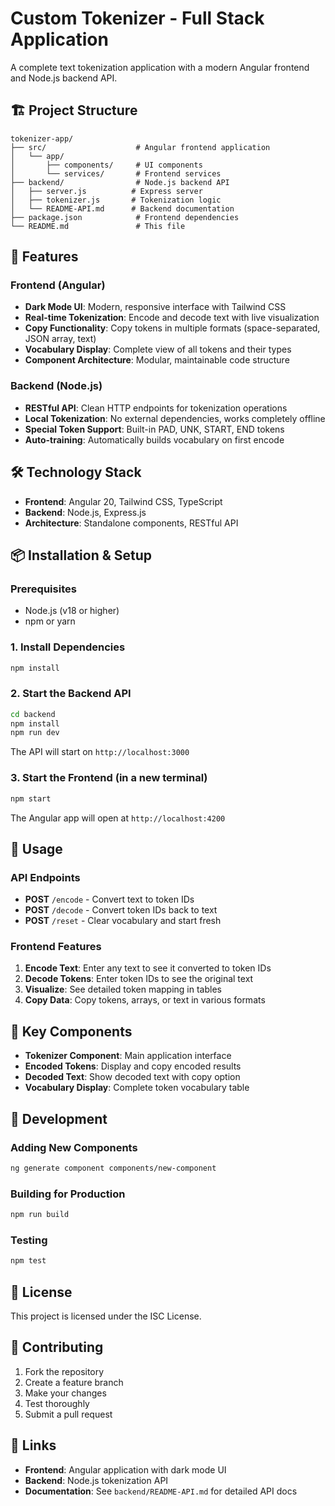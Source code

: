 # Custom Tokenizer - Full Stack Application

A complete text tokenization application with a modern Angular frontend and Node.js backend API.

## 🏗️ Project Structure

```
tokenizer-app/
├── src/                    # Angular frontend application
│   └── app/
│       ├── components/     # UI components
│       └── services/       # Frontend services
├── backend/                # Node.js backend API
│   ├── server.js          # Express server
│   ├── tokenizer.js       # Tokenization logic
│   └── README-API.md      # Backend documentation
├── package.json            # Frontend dependencies
└── README.md               # This file
```

## 🚀 Features

### Frontend (Angular)
- **Dark Mode UI**: Modern, responsive interface with Tailwind CSS
- **Real-time Tokenization**: Encode and decode text with live visualization
- **Copy Functionality**: Copy tokens in multiple formats (space-separated, JSON array, text)
- **Vocabulary Display**: Complete view of all tokens and their types
- **Component Architecture**: Modular, maintainable code structure

### Backend (Node.js)
- **RESTful API**: Clean HTTP endpoints for tokenization operations
- **Local Tokenization**: No external dependencies, works completely offline
- **Special Token Support**: Built-in PAD, UNK, START, END tokens
- **Auto-training**: Automatically builds vocabulary on first encode

## 🛠️ Technology Stack

- **Frontend**: Angular 20, Tailwind CSS, TypeScript
- **Backend**: Node.js, Express.js
- **Architecture**: Standalone components, RESTful API

## 📦 Installation & Setup

### Prerequisites
- Node.js (v18 or higher)
- npm or yarn

### 1. Install Dependencies
```bash
npm install
```

### 2. Start the Backend API
```bash
cd backend
npm install
npm run dev
```
The API will start on `http://localhost:3000`

### 3. Start the Frontend (in a new terminal)
```bash
npm start
```
The Angular app will open at `http://localhost:4200`

## 🔧 Usage

### API Endpoints
- **POST** `/encode` - Convert text to token IDs
- **POST** `/decode` - Convert token IDs back to text
- **POST** `/reset` - Clear vocabulary and start fresh

### Frontend Features
1. **Encode Text**: Enter any text to see it converted to token IDs
2. **Decode Tokens**: Enter token IDs to see the original text
3. **Visualize**: See detailed token mapping in tables
4. **Copy Data**: Copy tokens, arrays, or text in various formats

## 🎯 Key Components

- **Tokenizer Component**: Main application interface
- **Encoded Tokens**: Display and copy encoded results
- **Decoded Text**: Show decoded text with copy option
- **Vocabulary Display**: Complete token vocabulary table

## 🚧 Development

### Adding New Components
```bash
ng generate component components/new-component
```

### Building for Production
```bash
npm run build
```

### Testing
```bash
npm test
```

## 📄 License

This project is licensed under the ISC License.

## 🤝 Contributing

1. Fork the repository
2. Create a feature branch
3. Make your changes
4. Test thoroughly
5. Submit a pull request

## 🔗 Links

- **Frontend**: Angular application with dark mode UI
- **Backend**: Node.js tokenization API
- **Documentation**: See `backend/README-API.md` for detailed API docs 
